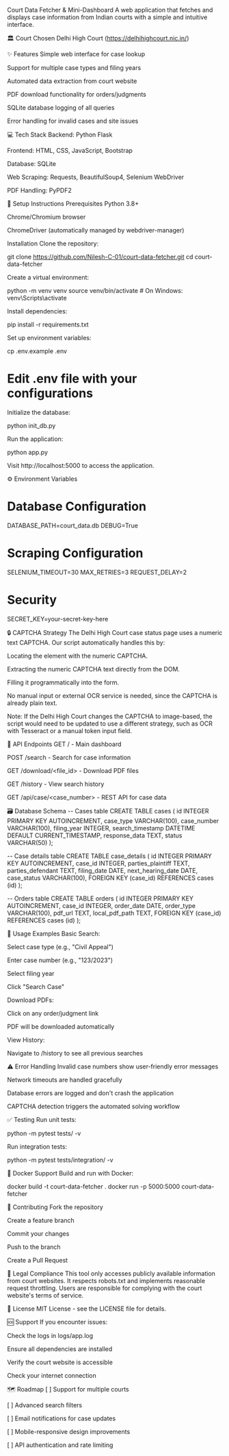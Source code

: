 Court Data Fetcher & Mini-Dashboard
A web application that fetches and displays case information from Indian courts with a simple and intuitive interface.

🏛️ Court Chosen
Delhi High Court (https://delhihighcourt.nic.in/)

✨ Features
Simple web interface for case lookup

Support for multiple case types and filing years

Automated data extraction from court website

PDF download functionality for orders/judgments

SQLite database logging of all queries

Error handling for invalid cases and site issues

💻 Tech Stack
Backend: Python Flask

Frontend: HTML, CSS, JavaScript, Bootstrap

Database: SQLite

Web Scraping: Requests, BeautifulSoup4, Selenium WebDriver

PDF Handling: PyPDF2

🚀 Setup Instructions
Prerequisites
Python 3.8+

Chrome/Chromium browser

ChromeDriver (automatically managed by webdriver-manager)

Installation
Clone the repository:

git clone https://github.com/Nilesh-C-01/court-data-fetcher.git
cd court-data-fetcher

Create a virtual environment:

python -m venv venv
source venv/bin/activate  # On Windows: venv\Scripts\activate

Install dependencies:

pip install -r requirements.txt

Set up environment variables:

cp .env.example .env
# Edit .env file with your configurations

Initialize the database:

python init_db.py

Run the application:

python app.py

Visit http://localhost:5000 to access the application.

⚙️ Environment Variables
# Database Configuration
DATABASE_PATH=court_data.db
DEBUG=True

# Scraping Configuration
SELENIUM_TIMEOUT=30
MAX_RETRIES=3
REQUEST_DELAY=2

# Security
SECRET_KEY=your-secret-key-here

🔒 CAPTCHA Strategy
The Delhi High Court case status page uses a numeric text CAPTCHA. Our script automatically handles this by:

Locating the <span> element with the numeric CAPTCHA.

Extracting the numeric CAPTCHA text directly from the DOM.

Filling it programmatically into the form.

No manual input or external OCR service is needed, since the CAPTCHA is already plain text.

Note: If the Delhi High Court changes the CAPTCHA to image-based, the script would need to be updated to use a different strategy, such as OCR with Tesseract or a manual token input field.

🔌 API Endpoints
GET / - Main dashboard

POST /search - Search for case information

GET /download/<file_id> - Download PDF files

GET /history - View search history

GET /api/case/<case_number> - REST API for case data

🗃️ Database Schema
-- Cases table
CREATE TABLE cases (
    id INTEGER PRIMARY KEY AUTOINCREMENT,
    case_type VARCHAR(100),
    case_number VARCHAR(100),
    filing_year INTEGER,
    search_timestamp DATETIME DEFAULT CURRENT_TIMESTAMP,
    response_data TEXT,
    status VARCHAR(50)
);

-- Case details table
CREATE TABLE case_details (
    id INTEGER PRIMARY KEY AUTOINCREMENT,
    case_id INTEGER,
    parties_plaintiff TEXT,
    parties_defendant TEXT,
    filing_date DATE,
    next_hearing_date DATE,
    case_status VARCHAR(100),
    FOREIGN KEY (case_id) REFERENCES cases (id)
);

-- Orders table
CREATE TABLE orders (
    id INTEGER PRIMARY KEY AUTOINCREMENT,
    case_id INTEGER,
    order_date DATE,
    order_type VARCHAR(100),
    pdf_url TEXT,
    local_pdf_path TEXT,
    FOREIGN KEY (case_id) REFERENCES cases (id)
);

📝 Usage Examples
Basic Search:

Select case type (e.g., "Civil Appeal")

Enter case number (e.g., "123/2023")

Select filing year

Click "Search Case"

Download PDFs:

Click on any order/judgment link

PDF will be downloaded automatically

View History:

Navigate to /history to see all previous searches

⚠️ Error Handling
Invalid case numbers show user-friendly error messages

Network timeouts are handled gracefully

Database errors are logged and don't crash the application

CAPTCHA detection triggers the automated solving workflow

✅ Testing
Run unit tests:

python -m pytest tests/ -v

Run integration tests:

python -m pytest tests/integration/ -v

🐳 Docker Support
Build and run with Docker:

docker build -t court-data-fetcher .
docker run -p 5000:5000 court-data-fetcher

🤝 Contributing
Fork the repository

Create a feature branch

Commit your changes

Push to the branch

Create a Pull Request

📜 Legal Compliance
This tool only accesses publicly available information from court websites. It respects robots.txt and implements reasonable request throttling. Users are responsible for complying with the court website's terms of service.

📄 License
MIT License - see the LICENSE file for details.

🆘 Support
If you encounter issues:

Check the logs in logs/app.log

Ensure all dependencies are installed

Verify the court website is accessible

Check your internet connection

🗺️ Roadmap
[ ] Support for multiple courts

[ ] Advanced search filters

[ ] Email notifications for case updates

[ ] Mobile-responsive design improvements

[ ] API authentication and rate limiting
